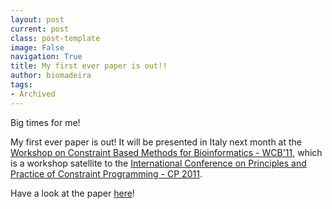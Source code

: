 ```yaml
---
layout: post
current: post
class: post-template
image: False
navigation: True
title: My first ever paper is out!!
author: biomadeira
tags:
- Archived
---
```


Big times for me! 

My first ever paper is out! It will be presented in Italy next month at the
[Workshop on Constraint Based Methods for Bioinformatics - WCB'11](http://www.dmi.unipg.it/WCB11/), which is a 
workshop satellite to the [International Conference on Principles and Practice of Constraint Programming - CP 2011](http://www.dmi.unipg.it/cp2011/).
  
Have a look at the paper [here](http://www.dmi.unipg.it/WCB11/wcb11proc.pdf)!
